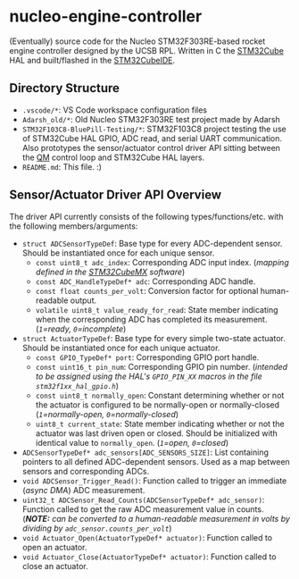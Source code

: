 # nucleo-engine-controller

(Eventually) source code for the Nucleo STM32F303RE-based rocket engine controller designed by the UCSB RPL. Written in C the [STM32Cube](https://www.st.com/content/st_com/en/stm32cube-ecosystem.html) HAL and built/flashed in the [STM32CubeIDE](https://www.st.com/en/development-tools/stm32cubeide.html).

## Directory Structure

- `.vscode/*`: VS Code workspace configuration files
- `Adarsh_old/*`: Old Nucleo STM32F303RE test project made by Adarsh
- `STM32F103C8-BluePill-Testing/*`: STM32F103C8 project testing the use of STM32Cube HAL GPIO, ADC read, and serial UART communication. Also prototypes the sensor/actuator control driver API sitting between the [QM](www.state-machine.com) control loop and STM32Cube HAL layers.
- `README.md`: This file. :)

## Sensor/Actuator Driver API Overview

The driver API currently consists of the following types/functions/etc. with the following members/arguments:

- `struct ADCSensorTypeDef`: Base type for every ADC-dependent sensor. Should be instantiated once for each unique sensor.
  - `const uint8_t adc_index`: Corresponding ADC input index. (*mapping defined in the [STM32CubeMX](https://www.st.com/en/development-tools/stm32cubemx.html) software*)
  - `const ADC_HandleTypeDef* adc`: Corresponding ADC handle.
  - `const float counts_per_volt`: Conversion factor for optional human-readable output.
  - `volatile uint8_t value_ready_for_read`: State member indicating when the corresponding ADC has completed its measurement. (*`1`=ready, `0`=incomplete*)
- `struct ActuatorTypeDef`: Base type for every simple two-state actuator. Should be instantiated once for each unique actuator.
  - `const GPIO_TypeDef* port`: Corresponding GPIO port handle.
  - `const uint16_t pin_num`: Corresponding GPIO pin number. (*intended to be assigned using the HAL's `GPIO_PIN_XX` macros in the file `stm32f1xx_hal_gpio.h`*)
  - `const uint8_t normally_open`: Constant determining whether or not the actuator is configured to be normally-open or normally-closed (*`1`=normally-open, `0`=normally-closed*)
  - `uint8_t current_state`: State member indicating whether or not the actuator was last driven open or closed. Should be initialized with identical value to `normally_open`. (*`1`=open, `0`=closed*)
- `ADCSensorTypeDef* adc_sensors[ADC_SENSORS_SIZE]`: List containing pointers to all defined ADC-dependent sensors. Used as a map between sensors and corresponding ADCs.
- `void ADCSensor_Trigger_Read()`: Function called to trigger an immediate (*async DMA*) ADC measurement.
- `uint32_t ADCSensor_Read_Counts(ADCSensorTypeDef* adc_sensor)`: Function called to get the raw ADC  measurement value in counts. (***NOTE:** can be converted to a human-readable measurement in volts by dividing by `adc_sensor.counts_per_volt`*)
- `void Actuator_Open(ActuatorTypeDef* actuator)`: Function called to open an actuator.
- `void Actuator_Close(ActuatorTypeDef* actuator)`: Function called to close an actuator.
